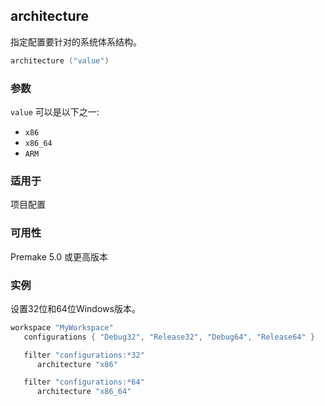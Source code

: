 ## architecture

指定配置要针对的系统体系结构。

```lua
architecture ("value")
```

### 参数

`value` 可以是以下之一:

- `x86`
- `x86_64`
- `ARM`

### 适用于

项目配置

### 可用性

Premake 5.0 或更高版本

### 实例

设置32位和64位Windows版本。

```lua
workspace "MyWorkspace"
   configurations { "Debug32", "Release32", "Debug64", "Release64" }

   filter "configurations:*32"
      architecture "x86"

   filter "configurations:*64"
      architecture "x86_64"
```

